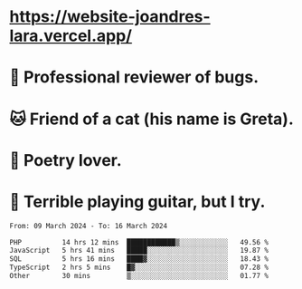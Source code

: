 # https://website-joandres-lara.vercel.app/
# 🐛 Professional reviewer of bugs.
# 🐱 Friend of a cat (his name is Greta).
# 📜 Poetry lover.
# 🎸 Terrible playing guitar, but I try.

<!--START_SECTION:waka-->

```txt
From: 09 March 2024 - To: 16 March 2024

PHP          14 hrs 12 mins  ████████████▒░░░░░░░░░░░░   49.56 %
JavaScript   5 hrs 41 mins   █████░░░░░░░░░░░░░░░░░░░░   19.87 %
SQL          5 hrs 16 mins   ████▓░░░░░░░░░░░░░░░░░░░░   18.43 %
TypeScript   2 hrs 5 mins    █▓░░░░░░░░░░░░░░░░░░░░░░░   07.28 %
Other        30 mins         ▒░░░░░░░░░░░░░░░░░░░░░░░░   01.77 %
```

<!--END_SECTION:waka-->
